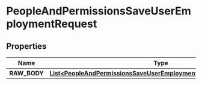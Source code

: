 

# PeopleAndPermissionsSaveUserEmploymentRequest


## Properties

| Name | Type | Description | Notes |
|------------ | ------------- | ------------- | -------------|
|**RAW_BODY** | [**List&lt;PeopleAndPermissionsSaveUserEmploymentRequestRAWBODYInner&gt;**](PeopleAndPermissionsSaveUserEmploymentRequestRAWBODYInner.md) |  |  [optional] |



